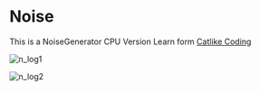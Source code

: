 # Noise

This is a NoiseGenerator CPU Version Learn form [Catlike Coding][0]

![n_log1](https://github.com/tzkt623/Noise/assets/6510903/6984fdb0-044f-489e-b68e-b27eac007ed5)


![n_log2](https://github.com/tzkt623/Noise/assets/6510903/0b154406-4afe-4aa5-bf75-330875195e0f)


[0]:https://catlikecoding.com/unity/tutorials/pseudorandom-noise/